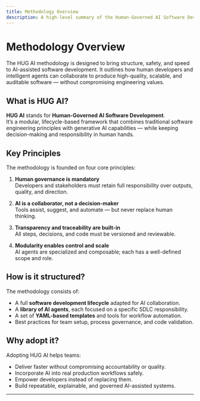 ```yaml
---
title: Methodology Overview
description: A high-level summary of the Human-Governed AI Software Development approach, its structure, and its foundational ideas.
---
```


# Methodology Overview

The HUG AI methodology is designed to bring structure, safety, and speed to AI-assisted software development. It outlines how human developers and intelligent agents can collaborate to produce high-quality, scalable, and auditable software — without compromising engineering values.

## What is HUG AI?

**HUG AI** stands for **Human-Governed AI Software Development**.  
It’s a modular, lifecycle-based framework that combines traditional software engineering principles with generative AI capabilities — while keeping decision-making and responsibility in human hands.

## Key Principles

The methodology is founded on four core principles:

1. **Human governance is mandatory**  
   Developers and stakeholders must retain full responsibility over outputs, quality, and direction.

2. **AI is a collaborator, not a decision-maker**  
   Tools assist, suggest, and automate — but never replace human thinking.

3. **Transparency and traceability are built-in**  
   All steps, decisions, and code must be versioned and reviewable.

4. **Modularity enables control and scale**  
   AI agents are specialized and composable; each has a well-defined scope and role.

## How is it structured?

The methodology consists of:

- A full **software development lifecycle** adapted for AI collaboration.
- A **library of AI agents**, each focused on a specific SDLC responsibility.
- A set of **YAML-based templates** and tools for workflow automation.
- Best practices for team setup, process governance, and code validation.

## Why adopt it?

Adopting HUG AI helps teams:

- Deliver faster without compromising accountability or quality.
- Incorporate AI into real production workflows safely.
- Empower developers instead of replacing them.
- Build repeatable, explainable, and governed AI-assisted systems.

---


